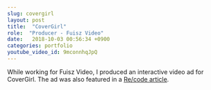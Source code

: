 ```yaml
---
slug: covergirl
layout: post
title:  "CoverGirl"
role:  "Producer - Fuisz Video"
date:   2018-10-03 00:56:34 +0900
categories: portfolio
youtube_video_id: 9mconnhqJpQ
---
```

<p>While working for Fuisz Video, I produced an interactive video ad for CoverGirl. The ad was also featured in a <a href="http://recode.net/2015/07/30/fuisz-media-raises-10-million-for-video-ads-you-can-touch/">Re/code article</a>.</p>